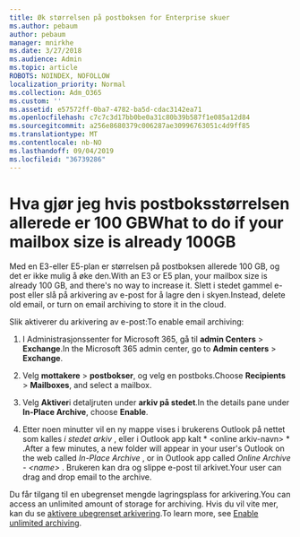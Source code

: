```yaml
---
title: Øk størrelsen på postboksen for Enterprise skuer
ms.author: pebaum
author: pebaum
manager: mnirkhe
ms.date: 3/27/2018
ms.audience: Admin
ms.topic: article
ROBOTS: NOINDEX, NOFOLLOW
localization_priority: Normal
ms.collection: Adm_O365
ms.custom: ''
ms.assetid: e57572ff-0ba7-4782-ba5d-cdac3142ea71
ms.openlocfilehash: c7c7c3d17bb0be0a31c80b39b587f1e085a12d84
ms.sourcegitcommit: a256e8680379c006287ae30996763051c4d9ff85
ms.translationtype: MT
ms.contentlocale: nb-NO
ms.lasthandoff: 09/04/2019
ms.locfileid: "36739286"
---
```

# <a name="what-to-do-if-your-mailbox-size-is-already-100gb"></a><span data-ttu-id="13b4d-102">Hva gjør jeg hvis postboksstørrelsen allerede er 100 GB</span><span class="sxs-lookup"><span data-stu-id="13b4d-102">What to do if your mailbox size is already 100GB</span></span>

<span data-ttu-id="13b4d-103">Med en E3-eller E5-plan er størrelsen på postboksen allerede 100 GB, og det er ikke mulig å øke den.</span><span class="sxs-lookup"><span data-stu-id="13b4d-103">With an E3 or E5 plan, your mailbox size is already 100 GB, and there's no way to increase it.</span></span> <span data-ttu-id="13b4d-104">Slett i stedet gammel e-post eller slå på arkivering av e-post for å lagre den i skyen.</span><span class="sxs-lookup"><span data-stu-id="13b4d-104">Instead, delete old email, or turn on email archiving to store it in the cloud.</span></span> 
  
<span data-ttu-id="13b4d-105">Slik aktiverer du arkivering av e-post:</span><span class="sxs-lookup"><span data-stu-id="13b4d-105">To enable email archiving:</span></span>
  
1. <span data-ttu-id="13b4d-106">I Administrasjonssenter for Microsoft 365, gå til **admin Centers** \> **Exchange**.</span><span class="sxs-lookup"><span data-stu-id="13b4d-106">In the Microsoft 365 admin center, go to **Admin centers** \> **Exchange**.</span></span> 
    
2. <span data-ttu-id="13b4d-107">Velg **mottakere** \> **postbokser**, og velg en postboks.</span><span class="sxs-lookup"><span data-stu-id="13b4d-107">Choose **Recipients** \> **Mailboxes**, and select a mailbox.</span></span> 
    
3. <span data-ttu-id="13b4d-108">Velg **Aktiver**i detaljruten under **arkiv på stedet**.</span><span class="sxs-lookup"><span data-stu-id="13b4d-108">In the details pane under **In-Place Archive**, choose **Enable**.</span></span> 
    
4. <span data-ttu-id="13b4d-109">Etter noen minutter vil en ny mappe vises i brukerens Outlook på nettet som kalles *i stedet arkiv* , eller i Outlook app kalt \* \<online arkiv-navn\> \* .</span><span class="sxs-lookup"><span data-stu-id="13b4d-109">After a few minutes, a new folder will appear in your user's Outlook on the web called  *In-Place Archive*  , or in Outlook app called  *Online Archive - \<name\>*  .</span></span> <span data-ttu-id="13b4d-110">Brukeren kan dra og slippe e-post til arkivet.</span><span class="sxs-lookup"><span data-stu-id="13b4d-110">Your user can drag and drop email to the archive.</span></span> 
    
<span data-ttu-id="13b4d-111">Du får tilgang til en ubegrenset mengde lagringsplass for arkivering.</span><span class="sxs-lookup"><span data-stu-id="13b4d-111">You can access an unlimited amount of storage for archiving.</span></span> <span data-ttu-id="13b4d-112">Hvis du vil vite mer, kan du se [aktivere ubegrenset arkivering](https://docs.microsoft.com/office365/securitycompliance/enable-unlimited-archiving).</span><span class="sxs-lookup"><span data-stu-id="13b4d-112">To learn more, see [Enable unlimited archiving](https://docs.microsoft.com/office365/securitycompliance/enable-unlimited-archiving).</span></span>
  

